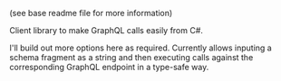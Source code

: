 (see base readme file for more information)

Client library to make GraphQL calls easily from C#.

I'll build out more options here as required.  Currently allows inputing a schema fragment as a string and then executing calls against the corresponding GraphQL endpoint in a type-safe way.